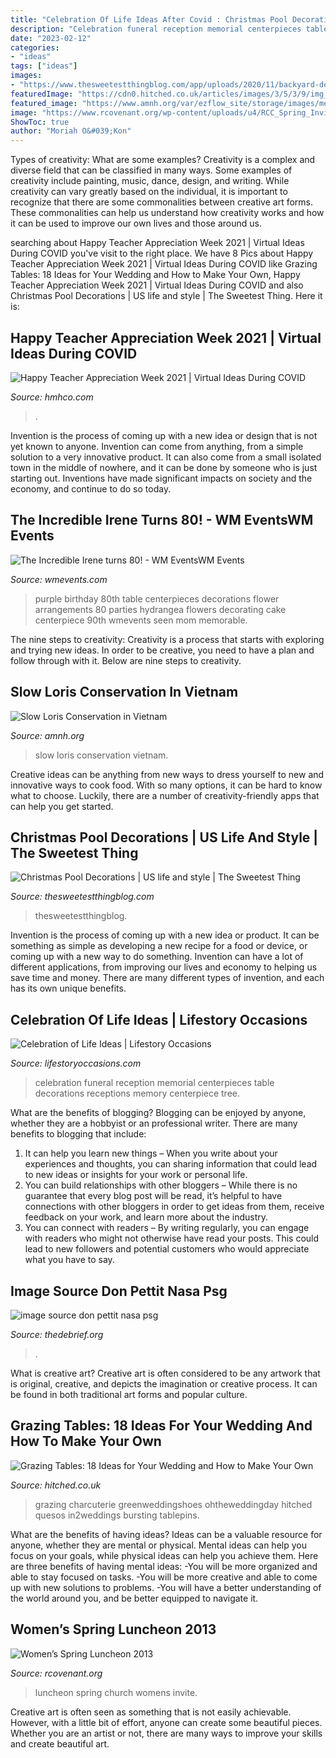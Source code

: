 ```yaml
---
title: "Celebration Of Life Ideas After Covid : Christmas Pool Decorations"
description: "Celebration funeral reception memorial centerpieces table decorations receptions memory centerpiece tree"
date: "2023-02-12"
categories:
- "ideas"
tags: ["ideas"]
images:
- "https://www.thesweetestthingblog.com/app/uploads/2020/11/backyard-decor-christmas-outdoor-pool-christmas-decor-walmart-pool-ornament-emily-gemma-backyard-2-768x1152.jpg"
featuredImage: "https://cdn0.hitched.co.uk/articles/images/3/5/3/9/img_49353/baskets-4b6924e.jpg"
featured_image: "https://www.amnh.org/var/ezflow_site/storage/images/media/amnh/images/video-thumbs/research/miscellaneous/slow-loris-conservation-vietnam-thumbnail/2415990-2-eng-US/slow-loris-conservation-vietnam-thumbnail_facebookshare_1200.jpg"
image: "https://www.rcovenant.org/wp-content/uploads/u4/RCC_Spring_Invite_FRONT.jpg"
ShowToc: true
author: "Moriah O&#039;Kon"
---
```



Types of creativity: What are some examples?
Creativity is a complex and diverse field that can be classified in many ways. Some examples of creativity include painting, music, dance, design, and writing. While creativity can vary greatly based on the individual, it is important to recognize that there are some commonalities between creative art forms. These commonalities can help us understand how creativity works and how it can be used to improve our own lives and those around us.

	

		
searching about Happy Teacher Appreciation Week 2021 | Virtual Ideas During COVID you've visit to the right place. We have 8 Pics about Happy Teacher Appreciation Week 2021 | Virtual Ideas During COVID like Grazing Tables: 18 Ideas for Your Wedding and How to Make Your Own, Happy Teacher Appreciation Week 2021 | Virtual Ideas During COVID and also Christmas Pool Decorations | US life and style | The Sweetest Thing. Here it is:
		
    
## Happy Teacher Appreciation Week 2021 | Virtual Ideas During COVID

<img loading=lazy src="https://s3.amazonaws.com/prod-hmhco-vmg-craftcms-public/seo/TAW_2021.png" onerror="this.onerror=null;this.src='https://tse3.mm.bing.net/th?id=OIP.4xxVPFbpwtYfoH7_8TOrRwHaDt&amp;pid=15.1';" alt="Happy Teacher Appreciation Week 2021 | Virtual Ideas During COVID">

_Source: hmhco.com_

>. 

	

Invention is the process of coming up with a new idea or design that is not yet known to anyone. Invention can come from anything, from a simple solution to a very innovative product. It can also come from a small isolated town in the middle of nowhere, and it can be done by someone who is just starting out. Inventions have made significant impacts on society and the economy, and continue to do so today.

    
## The Incredible Irene Turns 80! - WM EventsWM Events

<img loading=lazy src="https://wmevents.com/wp-content/uploads/2013/10/Centerpiece-Detail.jpg" onerror="this.onerror=null;this.src='https://tse4.mm.bing.net/th?id=OIP.XTi6z3nq8yAXIWf5pnOCzwHaLH&amp;pid=15.1';" alt="The Incredible Irene turns 80! - WM EventsWM Events">

_Source: wmevents.com_

>purple birthday 80th table centerpieces decorations flower arrangements 80 parties hydrangea flowers decorating cake centerpiece 90th wmevents seen mom memorable. 

	

The nine steps to creativity:
Creativity is a process that starts with exploring and trying new ideas. In order to be creative, you need to have a plan and follow through with it. Below are nine steps to creativity.

    
## Slow Loris Conservation In Vietnam

<img loading=lazy src="https://www.amnh.org/var/ezflow_site/storage/images/media/amnh/images/video-thumbs/research/miscellaneous/slow-loris-conservation-vietnam-thumbnail/2415990-2-eng-US/slow-loris-conservation-vietnam-thumbnail_facebookshare_1200.jpg" onerror="this.onerror=null;this.src='https://tse3.mm.bing.net/th?id=OIP.y5k0OovZupHnfK_9KDUGawHaD4&amp;pid=15.1';" alt="Slow Loris Conservation in Vietnam">

_Source: amnh.org_

>slow loris conservation vietnam. 

	

Creative ideas can be anything from new ways to dress yourself to new and innovative ways to cook food. With so many options, it can be hard to know what to choose. Luckily, there are a number of creativity-friendly apps that can help you get started.

    
## Christmas Pool Decorations | US Life And Style | The Sweetest Thing

<img loading=lazy src="https://www.thesweetestthingblog.com/app/uploads/2020/11/backyard-decor-christmas-outdoor-pool-christmas-decor-walmart-pool-ornament-emily-gemma-backyard-2-768x1152.jpg" onerror="this.onerror=null;this.src='https://tse1.mm.bing.net/th?id=OIP.-PAaoKq1JLSrbby5jEOXYAHaLH&amp;pid=15.1';" alt="Christmas Pool Decorations | US life and style | The Sweetest Thing">

_Source: thesweetestthingblog.com_

>thesweetestthingblog. 

	

Invention is the process of coming up with a new idea or product. It can be something as simple as developing a new recipe for a food or device, or coming up with a new way to do something. Invention can have a lot of different applications, from improving our lives and economy to helping us save time and money. There are many different types of invention, and each has its own unique benefits.

    
## Celebration Of Life Ideas | Lifestory Occasions

<img loading=lazy src="http://www.lifestoryoccasions.com/wp-content/uploads/2014/12/celebration-of-life7.jpg" onerror="this.onerror=null;this.src='https://tse3.mm.bing.net/th?id=OIP.B4on5YiTTfjTHjNi1G8UjQHaE8&amp;pid=15.1';" alt="Celebration of Life Ideas | Lifestory Occasions">

_Source: lifestoryoccasions.com_

>celebration funeral reception memorial centerpieces table decorations receptions memory centerpiece tree. 

	

What are the benefits of blogging?
Blogging can be enjoyed by anyone, whether they are a hobbyist or an professional writer. There are many benefits to blogging that include: 
1. It can help you learn new things – When you write about your experiences and thoughts, you can sharing information that could lead to new ideas or insights for your work or personal life. 
2. You can build relationships with other bloggers – While there is no guarantee that every blog post will be read, it’s helpful to have connections with other bloggers in order to get ideas from them, receive feedback on your work, and learn more about the industry. 
3. You can connect with readers – By writing regularly, you can engage with readers who might not otherwise have read your posts. This could lead to new followers and potential customers who would appreciate what you have to say. 

    
## Image Source Don Pettit Nasa Psg

<img loading=lazy src="https://thedebrief.org/wp-content/uploads/2021/04/Space2-1400x933.jpg" onerror="this.onerror=null;this.src='https://tse1.mm.bing.net/th?id=OIP.-ZiN0Rw4SweAnZOVk5mX0wHaE7&amp;pid=15.1';" alt="image source don pettit nasa psg">

_Source: thedebrief.org_

>. 

	

What is creative art?
Creative art is often considered to be any artwork that is original, creative, and depicts the imagination or creative process. It can be found in both traditional art forms and popular culture.

    
## Grazing Tables: 18 Ideas For Your Wedding And How To Make Your Own

<img loading=lazy src="https://cdn0.hitched.co.uk/articles/images/3/5/3/9/img_49353/baskets-4b6924e.jpg" onerror="this.onerror=null;this.src='https://tse4.mm.bing.net/th?id=OIP.S9iz1eOnD-K3dI3YXTTC5wHaLH&amp;pid=15.1';" alt="Grazing Tables: 18 Ideas for Your Wedding and How to Make Your Own">

_Source: hitched.co.uk_

>grazing charcuterie greenweddingshoes ohtheweddingday hitched quesos in2weddings bursting tablepins. 

	

What are the benefits of having ideas?
Ideas can be a valuable resource for anyone, whether they are mental or physical. Mental ideas can help you focus on your goals, while physical ideas can help you achieve them. Here are three benefits of having mental ideas: 
-You will be more organized and able to stay focused on tasks. 
-You will be more creative and able to come up with new solutions to problems. 
-You will have a better understanding of the world around you, and be better equipped to navigate it.

    
## Women’s Spring Luncheon 2013

<img loading=lazy src="https://www.rcovenant.org/wp-content/uploads/u4/RCC_Spring_Invite_FRONT.jpg" onerror="this.onerror=null;this.src='https://tse2.mm.bing.net/th?id=OIP.nJwYLU6ioK8zwhcDUKMo1AHaKX&amp;pid=15.1';" alt="Women’s Spring Luncheon 2013">

_Source: rcovenant.org_

>luncheon spring church womens invite. 

	

Creative art is often seen as something that is not easily achievable. However, with a little bit of effort, anyone can create some beautiful pieces. Whether you are an artist or not, there are many ways to improve your skills and create beautiful art.

